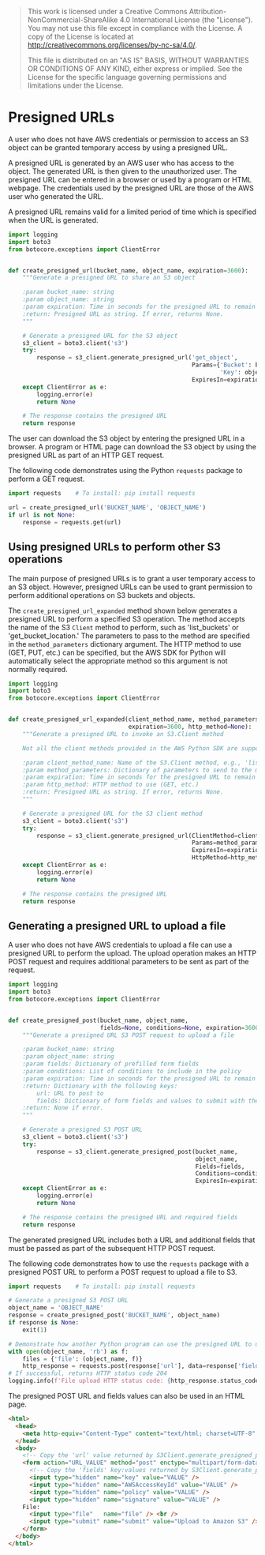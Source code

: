 > This work is licensed under a Creative Commons
> Attribution-NonCommercial-ShareAlike 4.0 International License (the
> \"License\"). You may not use this file except in compliance with the
> License. A copy of the License is located at
> <http://creativecommons.org/licenses/by-nc-sa/4.0/>.
>
> This file is distributed on an \"AS IS\" BASIS, WITHOUT WARRANTIES OR
> CONDITIONS OF ANY KIND, either express or implied. See the License for
> the specific language governing permissions and limitations under the
> License.

# Presigned URLs

A user who does not have AWS credentials or permission to access an S3
object can be granted temporary access by using a presigned URL.

A presigned URL is generated by an AWS user who has access to the
object. The generated URL is then given to the unauthorized user. The
presigned URL can be entered in a browser or used by a program or HTML
webpage. The credentials used by the presigned URL are those of the AWS
user who generated the URL.

A presigned URL remains valid for a limited period of time which is
specified when the URL is generated.

``` python
import logging
import boto3
from botocore.exceptions import ClientError


def create_presigned_url(bucket_name, object_name, expiration=3600):
    """Generate a presigned URL to share an S3 object

    :param bucket_name: string
    :param object_name: string
    :param expiration: Time in seconds for the presigned URL to remain valid
    :return: Presigned URL as string. If error, returns None.
    """

    # Generate a presigned URL for the S3 object
    s3_client = boto3.client('s3')
    try:
        response = s3_client.generate_presigned_url('get_object',
                                                    Params={'Bucket': bucket_name,
                                                            'Key': object_name},
                                                    ExpiresIn=expiration)
    except ClientError as e:
        logging.error(e)
        return None

    # The response contains the presigned URL
    return response
```

The user can download the S3 object by entering the presigned URL in a
browser. A program or HTML page can download the S3 object by using the
presigned URL as part of an HTTP GET request.

The following code demonstrates using the Python `requests` package to
perform a GET request.

``` python
import requests    # To install: pip install requests

url = create_presigned_url('BUCKET_NAME', 'OBJECT_NAME')
if url is not None:
    response = requests.get(url)
```

## Using presigned URLs to perform other S3 operations

The main purpose of presigned URLs is to grant a user temporary access
to an S3 object. However, presigned URLs can be used to grant permission
to perform additional operations on S3 buckets and objects.

The `create_presigned_url_expanded` method shown below generates a
presigned URL to perform a specified S3 operation. The method accepts
the name of the S3 `Client` method to perform, such as \'list_buckets\'
or \'get_bucket_location.\' The parameters to pass to the method are
specified in the `method_parameters` dictionary argument. The HTTP
method to use (GET, PUT, etc.) can be specified, but the AWS SDK for
Python will automatically select the appropriate method so this argument
is not normally required.

``` python
import logging
import boto3
from botocore.exceptions import ClientError


def create_presigned_url_expanded(client_method_name, method_parameters=None,
                                  expiration=3600, http_method=None):
    """Generate a presigned URL to invoke an S3.Client method

    Not all the client methods provided in the AWS Python SDK are supported.

    :param client_method_name: Name of the S3.Client method, e.g., 'list_buckets'
    :param method_parameters: Dictionary of parameters to send to the method
    :param expiration: Time in seconds for the presigned URL to remain valid
    :param http_method: HTTP method to use (GET, etc.)
    :return: Presigned URL as string. If error, returns None.
    """

    # Generate a presigned URL for the S3 client method
    s3_client = boto3.client('s3')
    try:
        response = s3_client.generate_presigned_url(ClientMethod=client_method_name,
                                                    Params=method_parameters,
                                                    ExpiresIn=expiration,
                                                    HttpMethod=http_method)
    except ClientError as e:
        logging.error(e)
        return None

    # The response contains the presigned URL
    return response
```

## Generating a presigned URL to upload a file

A user who does not have AWS credentials to upload a file can use a
presigned URL to perform the upload. The upload operation makes an HTTP
POST request and requires additional parameters to be sent as part of
the request.

``` python
import logging
import boto3
from botocore.exceptions import ClientError


def create_presigned_post(bucket_name, object_name,
                          fields=None, conditions=None, expiration=3600):
    """Generate a presigned URL S3 POST request to upload a file

    :param bucket_name: string
    :param object_name: string
    :param fields: Dictionary of prefilled form fields
    :param conditions: List of conditions to include in the policy
    :param expiration: Time in seconds for the presigned URL to remain valid
    :return: Dictionary with the following keys:
        url: URL to post to
        fields: Dictionary of form fields and values to submit with the POST
    :return: None if error.
    """

    # Generate a presigned S3 POST URL
    s3_client = boto3.client('s3')
    try:
        response = s3_client.generate_presigned_post(bucket_name,
                                                     object_name,
                                                     Fields=fields,
                                                     Conditions=conditions,
                                                     ExpiresIn=expiration)
    except ClientError as e:
        logging.error(e)
        return None

    # The response contains the presigned URL and required fields
    return response
```

The generated presigned URL includes both a URL and additional fields
that must be passed as part of the subsequent HTTP POST request.

The following code demonstrates how to use the `requests` package with a
presigned POST URL to perform a POST request to upload a file to S3.

``` python
import requests    # To install: pip install requests

# Generate a presigned S3 POST URL
object_name = 'OBJECT_NAME'
response = create_presigned_post('BUCKET_NAME', object_name)
if response is None:
    exit(1)

# Demonstrate how another Python program can use the presigned URL to upload a file
with open(object_name, 'rb') as f:
    files = {'file': (object_name, f)}
    http_response = requests.post(response['url'], data=response['fields'], files=files)
# If successful, returns HTTP status code 204
logging.info(f'File upload HTTP status code: {http_response.status_code}')
```

The presigned POST URL and fields values can also be used in an HTML
page.

``` html
<html>
  <head>
    <meta http-equiv="Content-Type" content="text/html; charset=UTF-8" />
  </head>
  <body>
    <!-- Copy the 'url' value returned by S3Client.generate_presigned_post() -->
    <form action="URL_VALUE" method="post" enctype="multipart/form-data">
      <!-- Copy the 'fields' key:values returned by S3Client.generate_presigned_post() -->
      <input type="hidden" name="key" value="VALUE" />
      <input type="hidden" name="AWSAccessKeyId" value="VALUE" />
      <input type="hidden" name="policy" value="VALUE" />
      <input type="hidden" name="signature" value="VALUE" />
    File:
      <input type="file"   name="file" /> <br />
      <input type="submit" name="submit" value="Upload to Amazon S3" />
    </form>
  </body>
</html>
```
